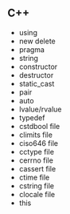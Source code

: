 ## C++

- using
- new delete
- pragma
- string
- constructor
- destructor
- static_cast
- pair
- auto
- lvalue/rvalue
- typedef
- cstdbool file
- climits file
- ciso646 file
- cctype file
- cerrno file
- cassert file
- ctime file
- cstring file
- clocale file
- this
